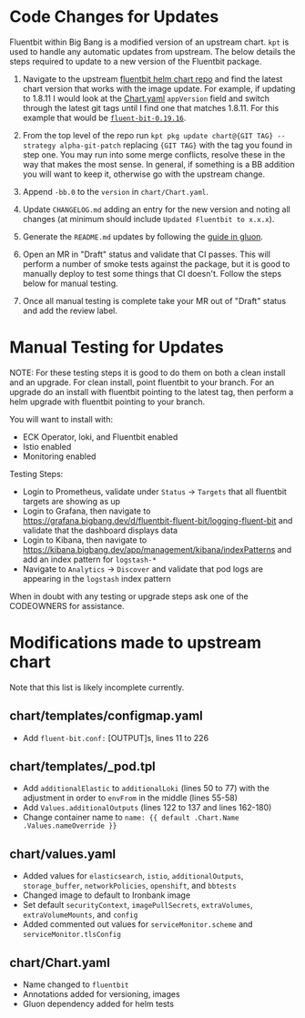 # Code Changes for Updates

Fluentbit within Big Bang is a modified version of an upstream chart. `kpt` is used to handle any automatic updates from upstream. The below details the steps required to update to a new version of the Fluentbit package.

1. Navigate to the upstream [fluentbit helm chart repo](https://github.com/fluent/helm-charts/tree/main/charts/fluent-bit) and find the latest chart version that works with the image update. For example, if updating to 1.8.11 I would look at the [Chart.yaml](https://github.com/fluent/helm-charts/blob/main/charts/fluent-bit/Chart.yaml) `appVersion` field and switch through the latest git tags until I find one that matches 1.8.11. For this example that would be [`fluent-bit-0.19.16`](https://github.com/fluent/helm-charts/blob/fluent-bit-0.19.16/charts/fluent-bit/Chart.yaml#L9).

2. From the top level of the repo run `kpt pkg update chart@{GIT TAG} --strategy alpha-git-patch` replacing `{GIT TAG}` with the tag you found in step one. You may run into some merge conflicts, resolve these in the way that makes the most sense. In general, if something is a BB addition you will want to keep it, otherwise go with the upstream change.

3. Append `-bb.0` to the `version` in `chart/Chart.yaml`.

4. Update `CHANGELOG.md` adding an entry for the new version and noting all changes (at minimum should include `Updated Fluentbit to x.x.x`).

5. Generate the `README.md` updates by following the [guide in gluon](https://repo1.dso.mil/platform-one/big-bang/apps/library-charts/gluon/-/blob/master/docs/bb-package-readme.md).

6. Open an MR in "Draft" status and validate that CI passes. This will perform a number of smoke tests against the package, but it is good to manually deploy to test some things that CI doesn't. Follow the steps below for manual testing.

7. Once all manual testing is complete take your MR out of "Draft" status and add the review label.

# Manual Testing for Updates

NOTE: For these testing steps it is good to do them on both a clean install and an upgrade. For clean install, point fluentbit to your branch. For an upgrade do an install with fluentbit pointing to the latest tag, then perform a helm upgrade with fluentbit pointing to your branch.

You will want to install with:
- ECK Operator, loki, and Fluentbit enabled
- Istio enabled
- Monitoring enabled

Testing Steps:
- Login to Prometheus, validate under `Status` -> `Targets` that all fluentbit targets are showing as up
- Login to Grafana, then navigate to https://grafana.bigbang.dev/d/fluentbit-fluent-bit/logging-fluent-bit and validate that the dashboard displays data
- Login to Kibana, then navigate to https://kibana.bigbang.dev/app/management/kibana/indexPatterns and add an index pattern for `logstash-*`
- Navigate to `Analytics` -> `Discover` and validate that pod logs are appearing in the `logstash` index pattern

When in doubt with any testing or upgrade steps ask one of the CODEOWNERS for assistance.

# Modifications made to upstream chart

Note that this list is likely incomplete currently.

## chart/templates/configmap.yaml

- Add `fluent-bit.conf:` [OUTPUT]s, lines 11 to 226

## chart/templates/_pod.tpl

- Add `additionalElastic` to `additionalLoki` (lines 50 to 77) with the adjustment in order to `envFrom` in the middle (lines 55-58)
- Add `Values.additionalOutputs` (lines 122 to 137 and lines 162-180)
- Change container name to `name: {{ default .Chart.Name .Values.nameOverride }}`

## chart/values.yaml

- Added values for `elasticsearch`, `istio`, `additionalOutputs`, `storage_buffer`, `networkPolicies`, `openshift`, and `bbtests`
- Changed image to default to Ironbank image
- Set default `securityContext`, `imagePullSecrets`, `extraVolumes`, `extraVolumeMounts`, and `config`
- Added commented out values for `serviceMonitor.scheme` and `serviceMonitor.tlsConfig`

## chart/Chart.yaml

- Name changed to `fluentbit`
- Annotations added for versioning, images
- Gluon dependency added for helm tests
